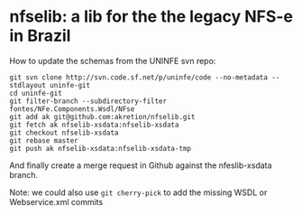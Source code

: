 # nfselib: a lib for the the legacy NFS-e in Brazil


How to update the schemas from the UNINFE svn repo:

```
git svn clone http://svn.code.sf.net/p/uninfe/code --no-metadata --stdlayout uninfe-git
cd uninfe-git
git filter-branch --subdirectory-filter fontes/NFe.Components.Wsdl/NFse
git add ak git@github.com:akretion/nfselib.git
git fetch ak nfselib-xsdata:nfselib-xsdata
git checkout nfselib-xsdata
git rebase master
git push ak nfselib-xsdata:nfselib-xsdata-tmp
```

And finally create a merge request in Github against the nfeslib-xsdata branch.

Note: we could also use `git cherry-pick` to add the missing WSDL or Webservice.xml commits
